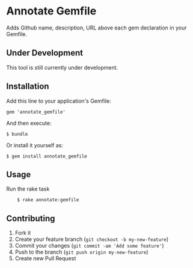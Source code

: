# Annotate Gemfile

Adds Github name, description, URL above each gem declaration in your Gemfile.

## Under Development

This tool is still currently under development.

## Installation

Add this line to your application's Gemfile:

    gem 'annotate_gemfile'

And then execute:

    $ bundle

Or install it yourself as:

    $ gem install annotate_gemfile

## Usage

Run the rake task

		$ rake annotate:gemfile

## Contributing

1. Fork it
2. Create your feature branch (`git checkout -b my-new-feature`)
3. Commit your changes (`git commit -am 'Add some feature'`)
4. Push to the branch (`git push origin my-new-feature`)
5. Create new Pull Request
